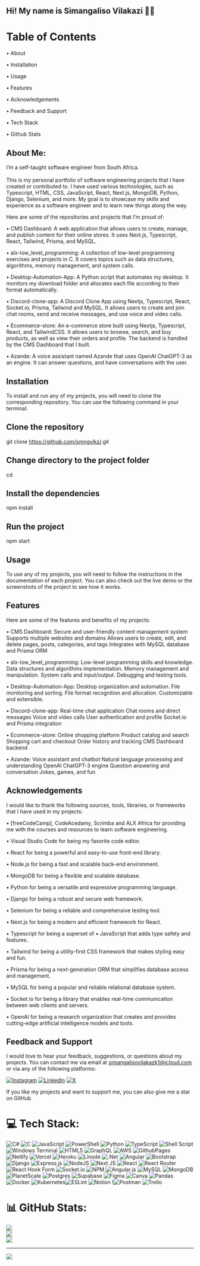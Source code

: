 ## Hi! My name is Simangaliso Vilakazi 🚀🚀

# Table of Contents
• About

• Installation

• Usage

• Features

• Acknowledgements

• Feedback and Support

• Tech Stack

• Github Stats

## About Me:
I’m a self-taught software engineer from South Africa.<br><br>This is my personal portfolio of software engineering projects that I have created or contributed to. I have used various technologies, such as Typescript, HTML, CSS, JavaScript, React, Next.js, MongoDB, Python, Django, Selenium, and more. My goal is to showcase my skills and experience as a software engineer and to learn new things along the way.

Here are some of the repositories and projects that I’m proud of:

• CMS Dashboard: A web application that allows users to create, manage, and publish content for their online stores. It uses Next.js, Typescript, React, Tailwind, Prisma, and MySQL.

• alx-low_level_programming: A collection of low-level programming exercises and projects in C. It covers topics such as data structures, algorithms, memory management, and system calls.

• Desktop-Automation-App: A Python script that automates my desktop. It monitors my download folder and allocates each file according to their format automatically.

• Discord-clone-app: A Discord Clone App using Nextjs, Typescript, React, Socket.io, Prisma, Tailwind and MySQL. It allows users to create and join chat rooms, send and receive messages, and use voice and video calls.

• Ecommerce-store: An e-commerce store built using Nextjs, Typescript, React, and TailwindCSS. It allows users to browse, search, and buy products, as well as view their orders and profile. The backend is handled by the CMS Dashboard that I built.

• Azande: A voice assistant named Azande that uses OpenAI ChatGPT-3 as an engine. It can answer questions, and have conversations with the user.

## Installation
To install and run any of my projects, you will need to clone the corresponding repository. You can use the following command in your terminal:
<!-- start:code block -->

## Clone the repository
git clone https://github.com/smngvlkz/<project-name>.git

## Change directory to the project folder
cd <project-name>

## Install the dependencies
npm install

## Run the project
npm start <!-- end:code block -->

## Usage
To use any of my projects, you will need to follow the instructions in the documentation of each project. You can also check out the live demo or the screenshots of the project to see how it works. 

## Features
Here are some of the features and benefits of my projects:

• CMS Dashboard:
Secure and user-friendly content management system
Supports multiple websites and domains
Allows users to create, edit, and delete pages, posts, categories, and tags
Integrates with MySQL database and Prisma ORM

• alx-low_level_programming:
Low-level programming skills and knowledge.
Data structures and algorithms implementation.
Memory management and manipulation.
System calls and input/output.
Debugging and testing tools.

• Desktop-Automation-App:
Desktop organization and automation.
File monitoring and sorting.
File format recognition and allocation.
Customizable and extensible.

• Discord-clone-app:
Real-time chat application
Chat rooms and direct messages
Voice and video calls
User authentication and profile
Socket.io and Prisma integration

• Ecommerce-store:
Online shopping platform
Product catalog and search
Shopping cart and checkout
Order history and tracking
CMS Dashboard backend

• Azande:
Voice assistant and chatbot
Natural language processing and understanding
OpenAI ChatGPT-3 engine
Question answering and conversation
Jokes, games, and fun

## Acknowledgements
I would like to thank the following sources, tools, libraries, or frameworks that I have used in my projects:

• [freeCodeCamp], CodeAcedamy, Scrimba and ALX Africa for providing me with the courses and resources to learn software engineering.

• Visual Studio Code for being my favorite code editor.

• React for being a powerful and easy-to-use front-end library.

• Node.js for being a fast and scalable back-end environment.

• MongoDB for being a flexible and scalable database.

• Python for being a versatile and expressive programming language.

• Django for being a robust and secure web framework.

• Selenium for being a reliable and comprehensive testing tool.

• Next.js for being a modern and efficient framework for React.

• Typescript for being a superset of • JavaScript that adds type safety and features.

• Tailwind for being a utility-first CSS framework that makes styling easy and fun.

• Prisma for being a next-generation ORM that simplifies database access and management.

• MySQL for being a popular and reliable relational database system.

• Socket.io for being a library that enables real-time communication between web clients and servers.

• OpenAI for being a research organization that creates and provides cutting-edge artificial intelligence models and tools.

## Feedback and Support
I would love to hear your feedback, suggestions, or questions about my projects. You can contact me via email at simangalisovilakazk1@icloud.com or via any of the following platforms:

[![Instagram](https://img.shields.io/badge/Instagram-%23E4405F.svg?logo=Instagram&logoColor=white)](https://instagram.com/smngvlkz) [![LinkedIn](https://img.shields.io/badge/LinkedIn-%230077B5.svg?logo=linkedin&logoColor=white)](https://linkedin.com/in/smngvlkz) [![X](https://img.shields.io/badge/X-black.svg?logo=X&logoColor=white)](https://x.com/SmangaDev) 

If you like my projects and want to support me, you can also give me a star on GitHub

# 💻 Tech Stack:
![C#](https://img.shields.io/badge/c%23-%23239120.svg?style=for-the-badge&logo=csharp&logoColor=white) ![C](https://img.shields.io/badge/c-%2300599C.svg?style=for-the-badge&logo=c&logoColor=white) ![JavaScript](https://img.shields.io/badge/javascript-%23323330.svg?style=for-the-badge&logo=javascript&logoColor=%23F7DF1E) ![PowerShell](https://img.shields.io/badge/PowerShell-%235391FE.svg?style=for-the-badge&logo=powershell&logoColor=white) ![Python](https://img.shields.io/badge/python-3670A0?style=for-the-badge&logo=python&logoColor=ffdd54) ![TypeScript](https://img.shields.io/badge/typescript-%23007ACC.svg?style=for-the-badge&logo=typescript&logoColor=white) ![Shell Script](https://img.shields.io/badge/shell_script-%23121011.svg?style=for-the-badge&logo=gnu-bash&logoColor=white) ![Windows Terminal](https://img.shields.io/badge/Windows%20Terminal-%234D4D4D.svg?style=for-the-badge&logo=windows-terminal&logoColor=white) ![HTML5](https://img.shields.io/badge/html5-%23E34F26.svg?style=for-the-badge&logo=html5&logoColor=white) ![GraphQL](https://img.shields.io/badge/-GraphQL-E10098?style=for-the-badge&logo=graphql&logoColor=white) ![AWS](https://img.shields.io/badge/AWS-%23FF9900.svg?style=for-the-badge&logo=amazon-aws&logoColor=white) ![GithubPages](https://img.shields.io/badge/github%20pages-121013?style=for-the-badge&logo=github&logoColor=white) ![Netlify](https://img.shields.io/badge/netlify-%23000000.svg?style=for-the-badge&logo=netlify&logoColor=#00C7B7) ![Vercel](https://img.shields.io/badge/vercel-%23000000.svg?style=for-the-badge&logo=vercel&logoColor=white) ![Heroku](https://img.shields.io/badge/heroku-%23430098.svg?style=for-the-badge&logo=heroku&logoColor=white) ![Linode](https://img.shields.io/badge/linode-00A95C?style=for-the-badge&logo=linode&logoColor=white) ![.Net](https://img.shields.io/badge/.NET-5C2D91?style=for-the-badge&logo=.net&logoColor=white) ![Angular](https://img.shields.io/badge/angular-%23DD0031.svg?style=for-the-badge&logo=angular&logoColor=white) ![Bootstrap](https://img.shields.io/badge/bootstrap-%238511FA.svg?style=for-the-badge&logo=bootstrap&logoColor=white) ![Django](https://img.shields.io/badge/django-%23092E20.svg?style=for-the-badge&logo=django&logoColor=white) ![Express.js](https://img.shields.io/badge/express.js-%23404d59.svg?style=for-the-badge&logo=express&logoColor=%2361DAFB) ![NodeJS](https://img.shields.io/badge/node.js-6DA55F?style=for-the-badge&logo=node.js&logoColor=white) ![Next JS](https://img.shields.io/badge/Next-black?style=for-the-badge&logo=next.js&logoColor=white) ![React](https://img.shields.io/badge/react-%2320232a.svg?style=for-the-badge&logo=react&logoColor=%2361DAFB) ![React Router](https://img.shields.io/badge/React_Router-CA4245?style=for-the-badge&logo=react-router&logoColor=white) ![React Hook Form](https://img.shields.io/badge/React%20Hook%20Form-%23EC5990.svg?style=for-the-badge&logo=reacthookform&logoColor=white) ![Socket.io](https://img.shields.io/badge/Socket.io-black?style=for-the-badge&logo=socket.io&badgeColor=010101) ![NPM](https://img.shields.io/badge/NPM-%23CB3837.svg?style=for-the-badge&logo=npm&logoColor=white) ![Angular.js](https://img.shields.io/badge/angular.js-%23E23237.svg?style=for-the-badge&logo=angularjs&logoColor=white) ![MySQL](https://img.shields.io/badge/mysql-%2300000f.svg?style=for-the-badge&logo=mysql&logoColor=white) ![MongoDB](https://img.shields.io/badge/MongoDB-%234ea94b.svg?style=for-the-badge&logo=mongodb&logoColor=white) ![PlanetScale](https://img.shields.io/badge/planetscale-%23000000.svg?style=for-the-badge&logo=planetscale&logoColor=white) ![Postgres](https://img.shields.io/badge/postgres-%23316192.svg?style=for-the-badge&logo=postgresql&logoColor=white) ![Supabase](https://img.shields.io/badge/Supabase-3ECF8E?style=for-the-badge&logo=supabase&logoColor=white) ![Figma](https://img.shields.io/badge/figma-%23F24E1E.svg?style=for-the-badge&logo=figma&logoColor=white) ![Canva](https://img.shields.io/badge/Canva-%2300C4CC.svg?style=for-the-badge&logo=Canva&logoColor=white) ![Pandas](https://img.shields.io/badge/pandas-%23150458.svg?style=for-the-badge&logo=pandas&logoColor=white) ![Docker](https://img.shields.io/badge/docker-%230db7ed.svg?style=for-the-badge&logo=docker&logoColor=white) ![Kubernetes](https://img.shields.io/badge/kubernetes-%23326ce5.svg?style=for-the-badge&logo=kubernetes&logoColor= )![ESLint](https://img.shields.io/badge/ESLint-4B3263?style=for-the-badge&logo=eslint&logoColor=white) ![Notion](https://img.shields.io/badge/Notion-%23000000.svg?style=for-the-badge&logo=notion&logoColor=white) !![Postman](https://img.shields.io/badge/Postman-FF6C37?style=for-the-badge&logo=postman&logoColor=white) ![Trello](https://img.shields.io/badge/Trello-%23026AA7.svg?style=for-the-badge&logo=Trello&logoColor=white)
# 📊 GitHub Stats:
![](https://github-readme-stats.vercel.app/api?username=smngvlkz&theme=default&hide_border=true&include_all_commits=false&count_private=false)<br/>
![](https://github-readme-streak-stats.herokuapp.com/?user=smngvlkz&theme=default&hide_border=true)<br/>
![](https://github-readme-stats.vercel.app/api/top-langs/?username=smngvlkz&theme=default&hide_border=true&include_all_commits=false&count_private=false&layout=compact)

---
[![](https://visitcount.itsvg.in/api?id=smngvlkz&icon=0&color=0)](https://visitcount.itsvg.in)

<!-- Proudly created with GPRM ( https://gprm.itsvg.in ) -->
